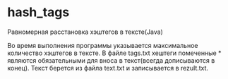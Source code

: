 # hash_tags
Равномерная расстановка хэштегов в тексте(Java)

Во время выполнения программы указывается максимальное количество хэштегов в тексте.
В файле tags.txt хештеги помеченные * являются обязательными для вноса в текст(всегда дописываются в конец).
Текст берется из файла text.txt и записывается в rezult.txt.
